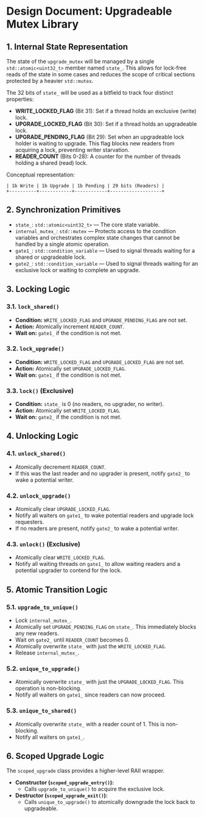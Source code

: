 # Design Document: Upgradeable Mutex Library

## 1. Internal State Representation

The state of the `upgrade_mutex` will be managed by a single `std::atomic<uint32_t>` member named `state_`. This allows for lock-free reads of the state in some cases and reduces the scope of critical sections protected by a heavier `std::mutex`.

The 32 bits of `state_` will be used as a bitfield to track four distinct properties:

- **WRITE_LOCKED_FLAG** (Bit 31): Set if a thread holds an exclusive (write) lock.
- **UPGRADE_LOCKED_FLAG** (Bit 30): Set if a thread holds an upgradeable lock.
- **UPGRADE_PENDING_FLAG** (Bit 29): Set when an upgradeable lock holder is waiting to upgrade. This flag blocks new readers from acquiring a lock, preventing writer starvation.
- **READER_COUNT** (Bits 0-28): A counter for the number of threads holding a shared (read) lock.

Conceptual representation:

```
| 1b Write | 1b Upgrade | 1b Pending | 29 bits (Readers) |
+----------+------------+------------+-------------------+
```

## 2. Synchronization Primitives

- `state_`: `std::atomic<uint32_t>` — The core state variable.
- `internal_mutex_`: `std::mutex` — Protects access to the condition variables and orchestrates complex state changes that cannot be handled by a single atomic operation.
- `gate1_`: `std::condition_variable` — Used to signal threads waiting for a shared or upgradeable lock.
- `gate2_`: `std::condition_variable` — Used to signal threads waiting for an exclusive lock or waiting to complete an upgrade.

## 3. Locking Logic

### 3.1. `lock_shared()`

- **Condition:** `WRITE_LOCKED_FLAG` and `UPGRADE_PENDING_FLAG` are not set.
- **Action:** Atomically increment `READER_COUNT`.
- **Wait on:** `gate1_` if the condition is not met.

### 3.2. `lock_upgrade()`

- **Condition:** `WRITE_LOCKED_FLAG` and `UPGRADE_LOCKED_FLAG` are not set.
- **Action:** Atomically set `UPGRADE_LOCKED_FLAG`.
- **Wait on:** `gate1_` if the condition is not met.

### 3.3. `lock()` (Exclusive)

- **Condition:** `state_` is 0 (no readers, no upgrader, no writer).
- **Action:** Atomically set `WRITE_LOCKED_FLAG`.
- **Wait on:** `gate2_` if the condition is not met.

## 4. Unlocking Logic

### 4.1. `unlock_shared()`

- Atomically decrement `READER_COUNT`.
- If this was the last reader and no upgrader is present, notify `gate2_` to wake a potential writer.

### 4.2. `unlock_upgrade()`

- Atomically clear `UPGRADE_LOCKED_FLAG`.
- Notify all waiters on `gate1_` to wake potential readers and upgrade lock requesters.
- If no readers are present, notify `gate2_` to wake a potential writer.

### 4.3. `unlock()` (Exclusive)

- Atomically clear `WRITE_LOCKED_FLAG`.
- Notify all waiting threads on `gate1_` to allow waiting readers and a potential upgrader to contend for the lock.

## 5. Atomic Transition Logic

### 5.1. `upgrade_to_unique()`

- Lock `internal_mutex_`.
- Atomically set `UPGRADE_PENDING_FLAG` on `state_`. This immediately blocks any new readers.
- Wait on `gate2_` until `READER_COUNT` becomes 0.
- Atomically overwrite `state_` with just the `WRITE_LOCKED_FLAG`.
- Release `internal_mutex_`.

### 5.2. `unique_to_upgrade()`

- Atomically overwrite `state_` with just the `UPGRADE_LOCKED_FLAG`. This operation is non-blocking.
- Notify all waiters on `gate1_` since readers can now proceed.

### 5.3. `unique_to_shared()`

- Atomically overwrite `state_` with a reader count of 1. This is non-blocking.
- Notify all waiters on `gate1_`.

## 6. Scoped Upgrade Logic

The `scoped_upgrade` class provides a higher-level RAII wrapper.

- **Constructor (`scoped_upgrade_entry()`):**
  - Calls `upgrade_to_unique()` to acquire the exclusive lock.
- **Destructor (`scoped_upgrade_exit()`):**
  - Calls `unique_to_upgrade()` to atomically downgrade the lock back to upgradeable.